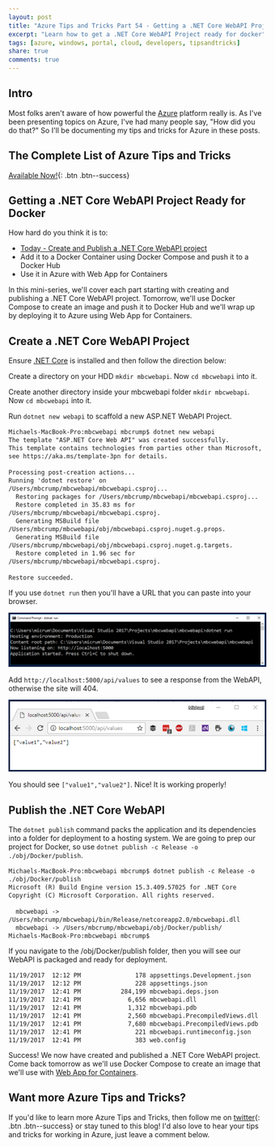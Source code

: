 ```yaml
---
layout: post
title: "Azure Tips and Tricks Part 54 - Getting a .NET Core WebAPI Project Ready for Docker"
excerpt: "Learn how to get a .NET Core WebAPI Project ready for docker"
tags: [azure, windows, portal, cloud, developers, tipsandtricks]
share: true
comments: true
---
```


## Intro

Most folks aren't aware of how powerful the [Azure](http://www.azure.com) platform really is. As I've been presenting topics on Azure, I've had many people say, "How did you do that?" So I'll be documenting my tips and tricks for Azure in these posts.

## The Complete List of Azure Tips and Tricks

[Available Now!](https://michaelcrump.net/azure-tips-and-tricks-complete-list/){: .btn .btn--success} 

## Getting a .NET Core WebAPI Project Ready for Docker

How hard do you think it is to:

* [Today - Create and Publish a .NET Core WebAPI project](http://www.michaelcrump.net/azure-tips-and-tricks54/)
* Add it to a Docker Container using Docker Compose and push it to a Docker Hub
* Use it in Azure with Web App for Containers

In this mini-series, we'll cover each part starting with creating and publishing a .NET Core WebAPI project. Tomorrow, we'll use Docker Compose to create an image and push it to Docker Hub and we'll wrap up by deploying it to Azure using Web App for Containers. 

## Create a .NET Core WebAPI Project

Ensure [.NET Core](https://www.microsoft.com/net/learn/get-started/windows) is installed and then follow the direction below: 

Create a directory on your HDD `mkdir mbcwebapi`. Now `cd mbcwebapi` into it. 

Create another directory inside your mbcwebapi folder `mkdir mbcwebapi`. Now `cd mbcwebapi` into it. 

Run `dotnet new webapi` to scaffold a new ASP.NET WebAPI Project. 


```text
Michaels-MacBook-Pro:mbcwebapi mbcrump$ dotnet new webapi
The template "ASP.NET Core Web API" was created successfully.
This template contains technologies from parties other than Microsoft, see https://aka.ms/template-3pn for details.

Processing post-creation actions...
Running 'dotnet restore' on /Users/mbcrump/mbcwebapi/mbcwebapi.csproj...
  Restoring packages for /Users/mbcrump/mbcwebapi/mbcwebapi.csproj...
  Restore completed in 35.83 ms for /Users/mbcrump/mbcwebapi/mbcwebapi.csproj.
  Generating MSBuild file /Users/mbcrump/mbcwebapi/obj/mbcwebapi.csproj.nuget.g.props.
  Generating MSBuild file /Users/mbcrump/mbcwebapi/obj/mbcwebapi.csproj.nuget.g.targets.
  Restore completed in 1.96 sec for /Users/mbcrump/mbcwebapi/mbcwebapi.csproj.

Restore succeeded.
```
If you use `dotnet run` then you'll have a URL that you can paste into your browser. 

<img style="border:3px solid #021a40" src="/files/webapiazure1.png">

Add `http://localhost:5000/api/values` to see a response from the WebAPI, otherwise the site will 404. 

<img style="border:3px solid #021a40" src="/files/webapiazure2.png">

You should see `["value1","value2"]`. Nice! It is working properly!

## Publish the .NET Core WebAPI

The `dotnet publish` command packs the application and its dependencies into a folder for deployment to a hosting system. We are going to prep our project for Docker, so use `dotnet publish -c Release -o ./obj/Docker/publish`. 

```text
Michaels-MacBook-Pro:mbcwebapi mbcrump$ dotnet publish -c Release -o ./obj/Docker/publish
Microsoft (R) Build Engine version 15.3.409.57025 for .NET Core
Copyright (C) Microsoft Corporation. All rights reserved.

  mbcwebapi -> /Users/mbcrump/mbcwebapi/bin/Release/netcoreapp2.0/mbcwebapi.dll
  mbcwebapi -> /Users/mbcrump/mbcwebapi/obj/Docker/publish/
Michaels-MacBook-Pro:mbcwebapi mbcrump$ 
```

If you navigate to the /obj/Docker/publish folder, then you will see our WebAPI is packaged and ready for deployment. 

```text
11/19/2017  12:12 PM               178 appsettings.Development.json
11/19/2017  12:12 PM               228 appsettings.json
11/19/2017  12:41 PM           284,199 mbcwebapi.deps.json
11/19/2017  12:41 PM             6,656 mbcwebapi.dll
11/19/2017  12:41 PM             1,312 mbcwebapi.pdb
11/19/2017  12:41 PM             2,560 mbcwebapi.PrecompiledViews.dll
11/19/2017  12:41 PM             7,680 mbcwebapi.PrecompiledViews.pdb
11/19/2017  12:41 PM               221 mbcwebapi.runtimeconfig.json
11/19/2017  12:41 PM               383 web.config
```

Success! We now have created and published a .NET Core WebAPI project. Come back tomorrow as we'll use Docker Compose to create an image that we'll use with [Web App for Containers](https://azure.microsoft.com/en-us/services/app-service/containers/).

## Want more Azure Tips and Tricks?

If you'd like to learn more Azure Tips and Tricks, then follow me on [twitter](http://twitter.com/mbcrump){: .btn .btn--success} or stay tuned to this blog! I'd also love to hear your tips and tricks for working in Azure, just leave a comment below. 